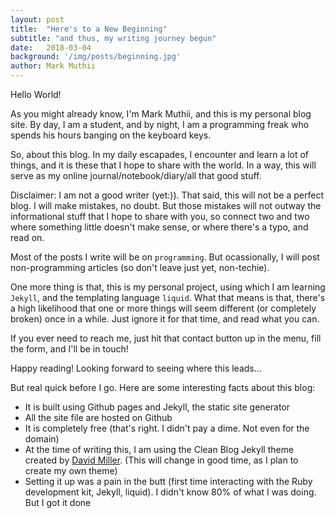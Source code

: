 ```yaml
---
layout: post
title:  "Here's to a New Beginning"
subtitle: "and thus, my writing journey begun"
date:   2018-03-04
background: '/img/posts/beginning.jpg'
author: Mark Muthii
---
```

Hello World!

As you might already know, I'm Mark Muthii, and this is my personal blog site. By day, I am a student, and by night, I am a programming freak who spends his hours banging on the keyboard keys.

So, about this blog. In my daily escapades, I encounter and learn a lot of things, and it is these that I hope to share with the world. In a way, this will serve as my online journal/notebook/diary/all that good stuff.

Disclaimer: I am not a good writer (yet:)). That said, this will not be a perfect blog. I will make mistakes, no doubt. But those mistakes will not outway the informational stuff that I hope to share with you, so connect two and two where something little doesn't make sense, or where there's a typo, and read on.

Most of the posts I write will be on `programming`. But ocassionally, I will post non-programming articles (so don't leave just yet, non-techie).

One more thing is that, this is my personal project, using which I am learning ```Jekyll```, and the templating language ```liquid```. What that means is that, there's a high likelihood that one or more things will seem different (or completely broken) once in a while. Just ignore it for that time, and read what you can.

If you ever need to reach me, just hit that contact button up in the menu, fill the form, and I'll be in touch!

Happy reading! Looking forward to seeing where this leads...

But real quick before I go. Here are some interesting facts about this blog:
<ul>
  <li>It is built using Github pages and Jekyll, the static site generator</li>
  <li>All the site file are hosted on Github</li>
  <li>It is completely free (that's right. I didn't pay a dime. Not even for the domain)</li>
  <li>At the time of writing this, I am using the Clean Blog Jekyll theme created by <a href="http://davidmiller.io">David Miller</a>. (This will change in good time, as I plan to create my own theme)</li>
  <li>Setting it up was a pain in the butt (first time interacting with the Ruby development kit, Jekyll, liquid). I didn't know 80% of what I was doing. But I got it done</li>
</ul>

